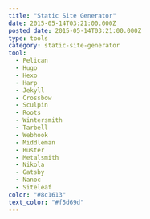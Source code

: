 ```yaml
---
title: "Static Site Generator"
date: 2015-05-14T03:21:00.000Z
posted_date: 2015-05-14T03:21:00.000Z
type: tools
category: static-site-generator
tool:
  - Pelican
  - Hugo
  - Hexo
  - Harp
  - Jekyll
  - Crossbow
  - Sculpin
  - Roots
  - Wintersmith
  - Tarbell
  - Webhook
  - Middleman
  - Buster
  - Metalsmith
  - Nikola
  - Gatsby
  - Nanoc
  - Siteleaf
color: "#8c1613"
text_color: "#f5d69d"
---
```





